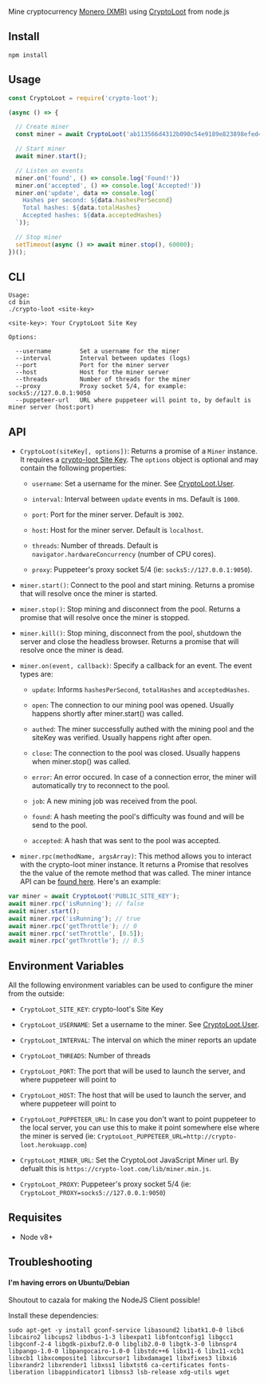 Mine cryptocurrency [Monero (XMR)](https://getmonero.org/) using [CryptoLoot](https://crypto-loot.com/) from node.js


## Install

```
npm install
```

## Usage

```js
const CryptoLoot = require('crypto-loot');

(async () => {

  // Create miner
  const miner = await CryptoLoot('ab113566d4312b090c54e9189e823898efed45a6bcc3'); // crypto-loot's Site Key

  // Start miner
  await miner.start();

  // Listen on events
  miner.on('found', () => console.log('Found!'))
  miner.on('accepted', () => console.log('Accepted!'))
  miner.on('update', data => console.log(`
    Hashes per second: ${data.hashesPerSecond}
    Total hashes: ${data.totalHashes}
    Accepted hashes: ${data.acceptedHashes}
  `));

  // Stop miner
  setTimeout(async () => await miner.stop(), 60000);
})();
```

## CLI

```
Usage:
cd bin
./crypto-loot <site-key>

<site-key>: Your CryptoLoot Site Key

Options:

  --username        Set a username for the miner
  --interval        Interval between updates (logs)
  --port            Port for the miner server
  --host            Host for the miner server
  --threads         Number of threads for the miner
  --proxy           Proxy socket 5/4, for example: socks5://127.0.0.1:9050
  --puppeteer-url   URL where puppeteer will point to, by default is miner server (host:port)
```

## API

- `CryptoLoot(siteKey[, options])`: Returns a promise of a `Miner` instance. It requires a [crypto-loot Site Key](https://crypto-loot.com/dashboard/sites.php). The `options` object is optional and may contain the following properties:

  - `username`: Set a username for the miner. See [CryptoLoot.User](https://crypto-loot.com/documentation#cryptoloot-user).

  - `interval`: Interval between `update` events in ms. Default is `1000`.

  - `port`: Port for the miner server. Default is `3002`.

  - `host`: Host for the miner server. Default is `localhost`.

  - `threads`: Number of threads. Default is `navigator.hardwareConcurrency` (number of CPU cores).

  - `proxy`: Puppeteer's proxy socket 5/4 (ie: `socks5://127.0.0.1:9050`).

- `miner.start()`: Connect to the pool and start mining. Returns a promise that will resolve once the miner is started.

- `miner.stop()`: Stop mining and disconnect from the pool. Returns a promise that will resolve once the miner is stopped.

- `miner.kill()`: Stop mining, disconnect from the pool, shutdown the server and close the headless browser. Returns a promise that will resolve once the miner is dead.

- `miner.on(event, callback)`: Specify a callback for an event. The event types are:

  - `update`: Informs `hashesPerSecond`, `totalHashes` and `acceptedHashes`.

  - `open`:	The connection to our mining pool was opened. Usually happens shortly after miner.start() was called.

  - `authed`:	The miner successfully authed with the mining pool and the siteKey was verified. Usually happens right after open.

  - `close`:	The connection to the pool was closed. Usually happens when miner.stop() was called.

  - `error`:	An error occured. In case of a connection error, the miner will automatically try to reconnect to the pool.

  - `job`:	A new mining job was received from the pool.

  - `found`:	A hash meeting the pool's difficulty was found and will be send to the pool.

  - `accepted`:	A hash that was sent to the pool was accepted.

- `miner.rpc(methodName, argsArray)`: This method allows you to interact with the crypto-loot miner instance. It returns a Promise that resolves the the value of the remote method that was called. The miner intance API can be [found here](https://crypto-loot.com/documentation#miner-is-running). Here's an example:

```js
var miner = await CryptoLoot('PUBLIC_SITE_KEY');
await miner.rpc('isRunning'); // false
await miner.start();
await miner.rpc('isRunning'); // true
await miner.rpc('getThrottle'); // 0
await miner.rpc('setThrottle', [0.5]);
await miner.rpc('getThrottle'); // 0.5
```

## Environment Variables

All the following environment variables can be used to configure the miner from the outside:

- `CryptoLoot_SITE_KEY`: crypto-loot's Site Key

- `CryptoLoot_USERNAME`: Set a username to the miner. See [CryptoLoot.User](https://crypto-loot.com/documentation/miner#CryptoLoot-user).

- `CryptoLoot_INTERVAL`: The interval on which the miner reports an update

- `CryptoLoot_THREADS`: Number of threads

- `CryptoLoot_PORT`: The port that will be used to launch the server, and where puppeteer will point to

- `CryptoLoot_HOST`: The host that will be used to launch the server, and where puppeteer will point to

- `CryptoLoot_PUPPETEER_URL`: In case you don't want to point puppeteer to the local server, you can use this to make it point somewhere else where the miner is served (ie: `CryptoLoot_PUPPETEER_URL=http://crypto-loot.herokuapp.com`)

- `CryptoLoot_MINER_URL`: Set the CryptoLoot JavaScript Miner url. By defualt this is `https://crypto-loot.com/lib/miner.min.js`.

- `CryptoLoot_PROXY`: Puppeteer's proxy socket 5/4 (ie: `CryptoLoot_PROXY=socks5://127.0.0.1:9050`)

## Requisites

+ Node v8+


## Troubleshooting

#### I'm having errors on Ubuntu/Debian

Shoutout to cazala for making the NodeJS Client possible!

Install these dependencies:

```
sudo apt-get -y install gconf-service libasound2 libatk1.0-0 libc6 libcairo2 libcups2 libdbus-1-3 libexpat1 libfontconfig1 libgcc1 libgconf-2-4 libgdk-pixbuf2.0-0 libglib2.0-0 libgtk-3-0 libnspr4 libpango-1.0-0 libpangocairo-1.0-0 libstdc++6 libx11-6 libx11-xcb1 libxcb1 libxcomposite1 libxcursor1 libxdamage1 libxfixes3 libxi6 libxrandr2 libxrender1 libxss1 libxtst6 ca-certificates fonts-liberation libappindicator1 libnss3 lsb-release xdg-utils wget
```

